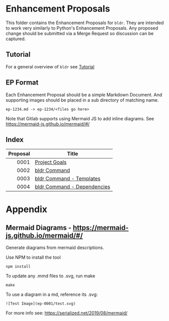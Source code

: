 # Enhancement Proposals

This folder contains the Enhancement Proposals for `bldr`.  They are intended to work very similarly to Python's Enhancement Proposals.  Any proposed change should be submitted via a Merge Request so discussion can be captured.

## Tutorial

For a general overview of `bldr` see [Tutorial](tutorial.md)

## EP Format

Each Enhancement Proposal should be a simple Markdown Document.  And supporting images should be placed in a 
sub directory of matching name.

```
ep-1234.md -> ep-1234/<files go here>
```

Note that Gitlab supports using Mermaid JS to add inline diagrams.  See 
https://mermaid-js.github.io/mermaid/#/


## Index

| Proposal   | Title                                                             |
| ---------: | ----------------------------------------------------------------- |
| 0001       | [Project Goals](ep-0001.md)                                       |
| 0002       | [bldr Command](ep-0002.md)                                        |
| 0003       | [bldr Command - Templates](ep-0003.md)                            |
| 0004       | [bldr Command - Dependencies](ep-0004.md)                         |

# Appendix

## Mermaid Diagrams - https://mermaid-js.github.io/mermaid/#/


Generate diagrams from mermaid descriptions.

Use NPM to install the tool
```
npm install
```

To update any .mmd files to .svg, run make 
```
make
```

To use a diagram in a md, reference its .svg:

```
![Test Image](ep-0001/test.svg)
```

For more info see: https://serialized.net/2019/08/mermaid/